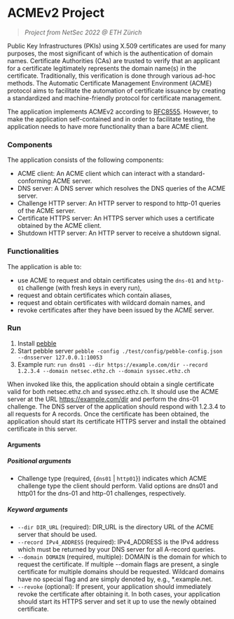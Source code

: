 # ACMEv2 Project
> *Project from NetSec 2022 @ ETH Zürich*

Public Key Infrastructures (PKIs) using X.509 certificates are used for many purposes, the most significant of which is the authentication of domain names. Certificate Authorities (CAs) are trusted to verify that an applicant for a certificate legitimately represents the domain name(s) in the certificate. Traditionally, this verification is done through various ad-hoc methods.
The Automatic Certificate Management Environment (ACME) protocol aims to facilitate the automation of certificate issuance by creating a standardized and machine-friendly protocol for certificate management. 

The application implements ACMEv2 according to [RFC8555](https://www.rfc-editor.org/rfc/rfc8555.html). 
However, to make the application self-contained and in order to facilitate testing, the application needs to have more functionality than a bare ACME client.

### Components

The application consists of the following components:

* ACME client: An ACME client which can interact with a standard-conforming ACME server.
* DNS server: A DNS server which resolves the DNS queries of the ACME server.
* Challenge HTTP server: An HTTP server to respond to http-01 queries of the ACME server.
* Certificate HTTPS server: An HTTPS server which uses a certificate obtained by the ACME client.
* Shutdown HTTP server:  An HTTP server to receive a shutdown signal.

### Functionalities

The application is able to:

* use ACME to request and obtain certificates using the `dns-01` and `http-01` challenge (with fresh keys in every run),
* request and obtain certificates which contain aliases,
* request and obtain certificates with wildcard domain names, and
* revoke certificates after they have been issued by the ACME server.

### Run 

1. Install [pebble](https://github.com/letsencrypt/pebble)
2. Start pebble server `pebble -config ./test/config/pebble-config.json --dnsserver 127.0.0.1:10053`
3. Example run: `run dns01 --dir https://example.com/dir --record 1.2.3.4 --domain netsec.ethz.ch --domain syssec.ethz.ch`

When invoked like this, the application should obtain a single certificate valid for both netsec.ethz.ch and syssec.ethz.ch. It should use the ACME server at the URL https://example.com/dir and perform the dns-01 challenge. The DNS server of the application should respond with 1.2.3.4 to all requests for A records. Once the certificate has been obtained, the application should start its certificate HTTPS server and install the obtained certificate in this server.

#### Arguments

##### Positional arguments
* Challenge type (required, {`dns01` | `http01`}) indicates which ACME challenge type the client should perform. Valid options are dns01 and http01 for the dns-01 and http-01 challenges, respectively.

##### Keyword arguments
* `--dir DIR_URL` (required): DIR_URL is the directory URL of the ACME server that should be used.
* `--record IPv4_ADDRESS` (required): IPv4_ADDRESS is the IPv4 address which must be returned by your DNS server for all A-record queries.
* `--domain DOMAIN` (required, multiple): DOMAIN  is the domain for  which to request the certificate. If multiple --domain flags are present, a single certificate for multiple domains should be requested. Wildcard domains have no special flag and are simply denoted by, e.g., *.example.net.
* `--revoke` (optional): If present, your application should immediately revoke the certificate after obtaining it. In both cases, your application should start its HTTPS server and set it up to use the newly obtained certificate.
